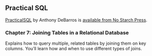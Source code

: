 ## Practical SQL

[PracticalSQL](https://www.nostarch.com/practicalSQL) by Anthony DeBarros is [available from No Starch Press](https://www.nostarch.com/practicalSQL).

### Chapter 7: Joining Tables in a Relational Database

Explains how to query multiple, related tables by joining them on key columns. You’ll learn how and when to use different types of joins.


